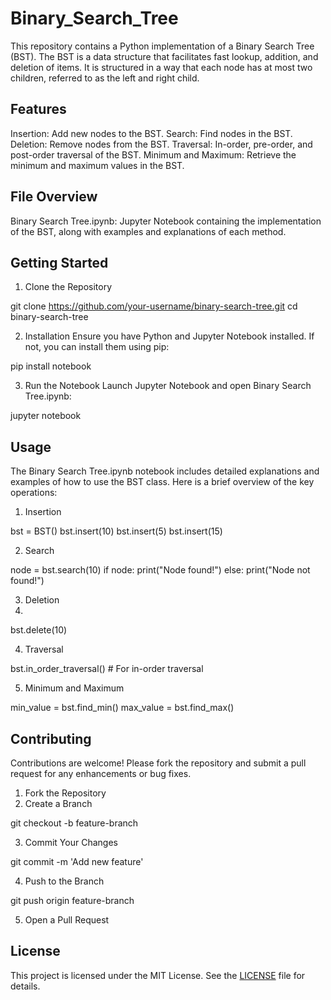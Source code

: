 # Binary_Search_Tree
This repository contains a Python implementation of a Binary Search Tree (BST). The BST is a data structure that facilitates fast lookup, addition, and deletion of items. It is structured in a way that each node has at most two children, referred to as the left and right child.

## Features
Insertion: Add new nodes to the BST.
Search: Find nodes in the BST.
Deletion: Remove nodes from the BST.
Traversal: In-order, pre-order, and post-order traversal of the BST.
Minimum and Maximum: Retrieve the minimum and maximum values in the BST.

## File Overview
Binary Search Tree.ipynb: Jupyter Notebook containing the implementation of the BST, along with examples and explanations of each method.

## Getting Started
1. Clone the Repository

git clone https://github.com/your-username/binary-search-tree.git
cd binary-search-tree

2. Installation
Ensure you have Python and Jupyter Notebook installed. If not, you can install them using pip:

pip install notebook

3. Run the Notebook
Launch Jupyter Notebook and open Binary Search Tree.ipynb:

jupyter notebook

## Usage
The Binary Search Tree.ipynb notebook includes detailed explanations and examples of how to use the BST class. Here is a brief overview of the key operations:

1. Insertion

bst = BST()
bst.insert(10)
bst.insert(5)
bst.insert(15)

2. Search

node = bst.search(10)
if node:
    print("Node found!")
else:
    print("Node not found!")

3. Deletion
4. 
bst.delete(10)

4. Traversal

bst.in_order_traversal()  # For in-order traversal

5. Minimum and Maximum

min_value = bst.find_min()
max_value = bst.find_max()

## Contributing
Contributions are welcome! Please fork the repository and submit a pull request for any enhancements or bug fixes.

1. Fork the Repository
2. Create a Branch

git checkout -b feature-branch

3. Commit Your Changes

git commit -m 'Add new feature'

4. Push to the Branch

git push origin feature-branch

5. Open a Pull Request
   
## License
This project is licensed under the MIT License. See the [LICENSE](https://github.com/JaCar-868/Disease-Progression/blob/main/LICENSE) file for details.
